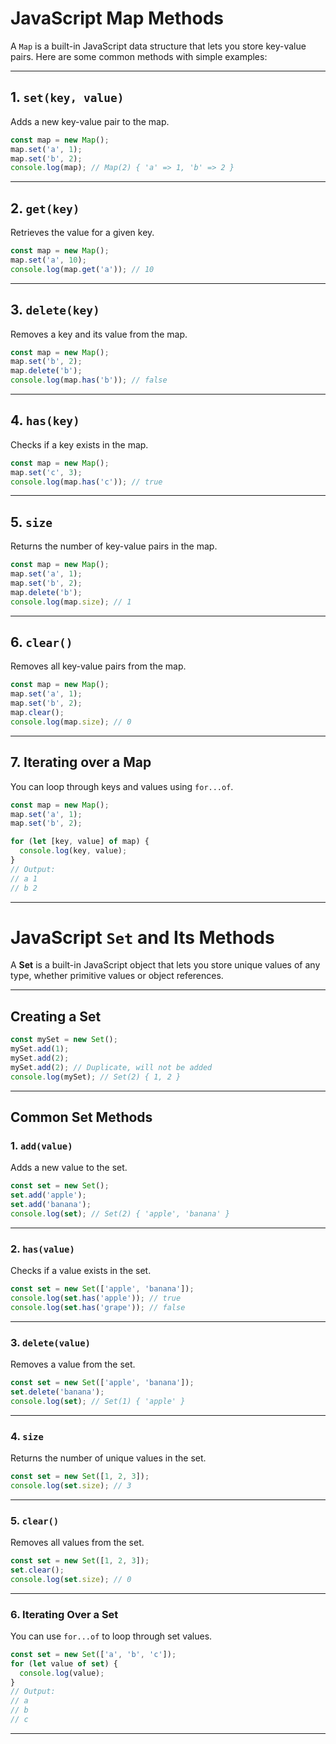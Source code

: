# JavaScript Map Methods

A `Map` is a built-in JavaScript data structure that lets you store key-value pairs. Here are some common methods with simple examples:

---

## 1. `set(key, value)`

Adds a new key-value pair to the map.

```javascript
const map = new Map();
map.set('a', 1);
map.set('b', 2);
console.log(map); // Map(2) { 'a' => 1, 'b' => 2 }
```

---

## 2. `get(key)`

Retrieves the value for a given key.

```javascript
const map = new Map();
map.set('a', 10);
console.log(map.get('a')); // 10
```

---

## 3. `delete(key)`

Removes a key and its value from the map.

```javascript
const map = new Map();
map.set('b', 2);
map.delete('b');
console.log(map.has('b')); // false
```

---

## 4. `has(key)`

Checks if a key exists in the map.

```javascript
const map = new Map();
map.set('c', 3);
console.log(map.has('c')); // true
```

---

## 5. `size`

Returns the number of key-value pairs in the map.

```javascript
const map = new Map();
map.set('a', 1);
map.set('b', 2);
map.delete('b');
console.log(map.size); // 1
```

---

## 6. `clear()`

Removes all key-value pairs from the map.

```javascript
const map = new Map();
map.set('a', 1);
map.set('b', 2);
map.clear();
console.log(map.size); // 0
```

---

## 7. Iterating over a Map

You can loop through keys and values using `for...of`.

```javascript
const map = new Map();
map.set('a', 1);
map.set('b', 2);

for (let [key, value] of map) {
  console.log(key, value);
}
// Output:
// a 1
// b 2
```

---

# JavaScript `Set` and Its Methods

A **Set** is a built-in JavaScript object that lets you store unique values of any type, whether primitive values or object references.

---

## Creating a Set

```javascript
const mySet = new Set();
mySet.add(1);
mySet.add(2);
mySet.add(2); // Duplicate, will not be added
console.log(mySet); // Set(2) { 1, 2 }
```

---

## Common Set Methods

### 1. `add(value)`

Adds a new value to the set.

```javascript
const set = new Set();
set.add('apple');
set.add('banana');
console.log(set); // Set(2) { 'apple', 'banana' }
```

---

### 2. `has(value)`

Checks if a value exists in the set.

```javascript
const set = new Set(['apple', 'banana']);
console.log(set.has('apple')); // true
console.log(set.has('grape')); // false
```

---

### 3. `delete(value)`

Removes a value from the set.

```javascript
const set = new Set(['apple', 'banana']);
set.delete('banana');
console.log(set); // Set(1) { 'apple' }
```

---

### 4. `size`

Returns the number of unique values in the set.

```javascript
const set = new Set([1, 2, 3]);
console.log(set.size); // 3
```

---

### 5. `clear()`

Removes all values from the set.

```javascript
const set = new Set([1, 2, 3]);
set.clear();
console.log(set.size); // 0
```

---

### 6. Iterating Over a Set

You can use `for...of` to loop through set values.

```javascript
const set = new Set(['a', 'b', 'c']);
for (let value of set) {
  console.log(value);
}
// Output:
// a
// b
// c
```

---
````